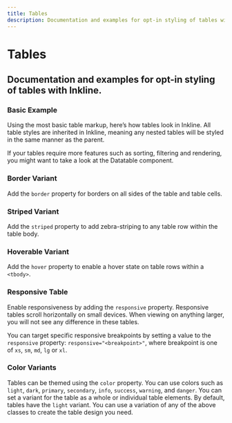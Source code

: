```yaml
---
title: Tables
description: Documentation and examples for opt-in styling of tables with Inkline. 
---
```


<script setup>
import * as examples from '../../../examples/core/tables'
</script>

# Tables

## Documentation and examples for opt-in styling of tables with Inkline. 

### Basic Example
Using the most basic table markup, here’s how tables look in Inkline. All table styles are inherited in Inkline, meaning any nested tables will be styled in the same manner as the parent.

<example :component="examples.ITableBasicExample" :html="examples.ITableBasicExampleHTML"></example>

<i-alert color="info" class="_margin-top:1">
    <template #icon><i-icon name="ink-info" class="h4"></i-icon></template>
    <p>If your tables require more features such as sorting, filtering and rendering, you might want to take a look at the <router-link :to="{ name: 'docs-components-datatable' }">Datatable</router-link> component.</p>
</i-alert>


### Border Variant
Add the `border` property for borders on all sides of the table and table cells.

<example :component="examples.ITableBorderedExample" :html="examples.ITableBorderedExampleHTML"></example>

### Striped Variant
Add the `striped` property to add zebra-striping to any table row within the table body.

<example :component="examples.ITableStripedExample" :html="examples.ITableStripedExampleHTML"></example>

### Hoverable Variant
Add the `hover` property to enable a hover state on table rows within a `<tbody>`.

<example :component="examples.ITableHoverExample" :html="examples.ITableHoverExampleHTML"></example>

### Responsive Table
Enable responsiveness by adding the `responsive` property. Responsive tables scroll horizontally on small devices. When viewing on anything larger, you will not see any difference in these tables.

You can target specific responsive breakpoints by setting a value to the `responsive` property: `responsive="<breakpoint>"`, where breakpoint is one of `xs`, `sm`, `md`, `lg` or `xl`.

<example :component="examples.ITableResponsiveExample" :html="examples.ITableResponsiveExampleHTML"></example>

### Color Variants
Tables can be themed using the `color` property. You can use colors such as `light`, `dark`, `primary`, `secondary`, `info`, `success`, `warning`, and `danger`. You can set a variant for the table as a whole or individual table elements. By default, tables have the `light` variant. You can use a variation of any of the above classes to create the table design you need.

<example :component="examples.ITableColorVariantsExample" :html="examples.ITableColorVariantsExampleHTML"></example>
